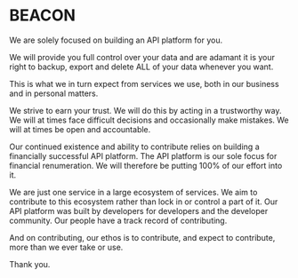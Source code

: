 BEACON
======

We are solely focused on building an API platform for you.

We will provide you full control over your data and are adamant it is
your right to backup, export and delete ALL of your data whenever you want.

This is what we in turn expect from services we use, both in our business
and in personal matters.

We strive to earn your trust.  We will do this by acting in a trustworthy
way.  We will at times face difficult decisions and occasionally make
mistakes.  We will at times be open and accountable.

Our continued existence and ability to contribute relies on building a
financially successful API platform.  The API platform is our sole focus
for financial renumeration.  We will therefore be putting 100% of our 
effort into it.

We are just one service in a large ecosystem of services.  We aim to
contribute to this ecosystem rather than lock in or control a part of it.
Our API platform was built by developers for developers and the developer
community.  Our people have a track record of contributing.

And on contributing, our ethos is to contribute, and expect to contribute,
more than we ever take or use.

Thank you.
